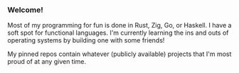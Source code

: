 ### Welcome!

Most of my programming for fun is done in Rust, Zig, Go, or Haskell. I have a soft spot for functional languages. I'm currently learning the ins and outs of operating systems by building one with some friends!

My pinned repos contain whatever (publicly available) projects that I'm most proud of at any given time.


